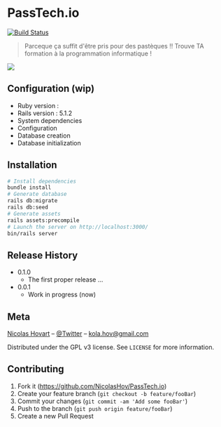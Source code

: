 # PassTech.io
[![Build Status](https://travis-ci.org/NicolasHov/passtech.svg?branch=master)](https://travis-ci.org/NicolasHov/passtech)

> Parceque ça suffit d'être pris pour des pastèques !! Trouve TA formation à la programmation informatique !


![](https://i.imgur.com/w4OknnK.jpg)


## Configuration (wip)

* Ruby version : 
* Rails version : 5.1.2
* System dependencies
* Configuration
* Database creation
* Database initialization


## Installation

```sh
# Install dependencies
bundle install
# Generate database
rails db:migrate
rails db:seed
# Generate assets
rails assets:precompile
# Launch the server on http://localhost:3000/
bin/rails server
```

<!--
## Usage example

A few motivating and useful examples of how your product can be used. Spice this up with code blocks and potentially more screenshots.

_For more examples and usage, please refer to the [Wiki](https://github.com/NicolasHov/PassTech.io/wiki)._
-->

## Release History
* 0.1.0
    * The first proper release ... 
* 0.0.1
    * Work in progress (now)



## Meta

[Nicolas Hovart](https://github.com/NicolasHov/) – [@Twitter](https://twitter.com/Kola_Hov) – kola.hov@gmail.com

Distributed under the GPL v3 license. See `LICENSE` for more information.

## Contributing

1. Fork it (<https://github.com/NicolasHov/PassTech.io>)
2. Create your feature branch (`git checkout -b feature/fooBar`)
3. Commit your changes (`git commit -am 'Add some fooBar'`)
4. Push to the branch (`git push origin feature/fooBar`)
5. Create a new Pull Request
